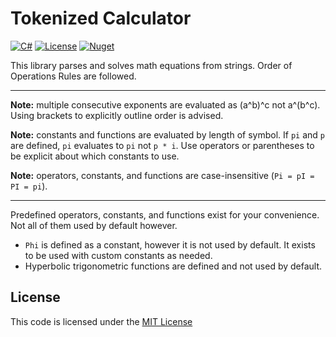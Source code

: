 Tokenized Calculator
====================

[![C#](https://img.shields.io/static/v1?label=C%23&message=v10&color=brightgreen&link=https://docs.microsoft.com/en-us/dotnet/)](https://docs.microsoft.com/en-us/dotnet/) [![License](https://img.shields.io/badge/license-MIT-blue.svg?label=License&link=https://mit-license.org/)](https://github.com/BLM16/Tokenized-Calculator/blob/master/LICENSE) [![Nuget](https://img.shields.io/nuget/v/BLM16.Util.Calculator?label=Nuget&logo=nuget)](https://www.nuget.org/packages/BLM16.Util.Calculator/)

This library parses and solves math equations from strings. Order of Operations Rules are followed.

---

**Note:** multiple consecutive exponents are evaluated as (a^b)^c not a^(b^c). Using brackets to explicitly outline order is advised.

**Note:** constants and functions are evaluated by length of symbol. If `pi` and `p` are defined, `pi` evaluates to `pi` not `p * i`. Use operators or parentheses to be explicit about which constants to use.

**Note:** operators, constants, and functions are case-insensitive (`Pi = pI = PI = pi`).

---

Predefined operators, constants, and functions exist for your convenience. Not all of them used by default however.
* `Phi` is defined as a constant, however it is not used by default. It exists to be used with custom constants as needed.
* Hyperbolic trigonometric functions are defined and not used by default.

## License
This code is licensed under the [MIT License](https://github.com/BLM16/Tokenized-Calculator/blob/master/LICENSE)
